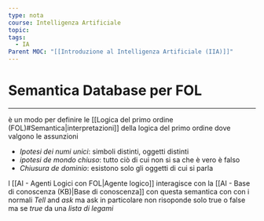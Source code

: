 ```yaml
---
type: nota
course: Intelligenza Artificiale
topic: 
tags:
  - IA
Parent MOC: "[[Introduzione al Intelligenza Artificiale (IIA)]]"
---
```


# Semantica Database per FOL
---
è un modo per definire le [[Logica del primo ordine (FOL)#Semantica|interpretazioni]] della logica del primo ordine dove valgono le assunzioni 
- _Ipotesi dei numi unici_: simboli distinti, oggetti distinti
- _ipotesi de mondo chiuso_: tutto ciò di cui non si sa che è vero è falso
- _Chiusura de dominio_: esistono solo gli oggetti di cui si parla

l [[AI - Agenti Logici con FOL|Agente logico]] interagisce con la [[AI - Base di conoscenza (KB)|Base di conoscenza]]  con questa semantica con 
con i normali _Tell_ and _ask_ ma ask in particolare non risoponde solo true o false ma se _true_ da una _lista di legami_ 


